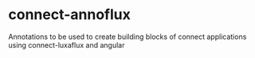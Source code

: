 connect-annoflux
================

Annotations to be used to create building blocks of connect applications using connect-luxaflux and angular
